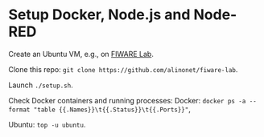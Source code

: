 # Setup Docker, Node.js and Node-RED

Create an Ubuntu VM, e.g., on [FIWARE Lab](https://cloud.lab.fiware.org). 

Clone this repo: ``git clone https://github.com/alinonet/fiware-lab``.

Launch ``./setup.sh``.

Check Docker containers and running processes:
Docker: ``docker ps -a --format "table {{.Names}}\t{{.Status}}\t{{.Ports}}"``,

Ubuntu: ``top -u ubuntu``.
